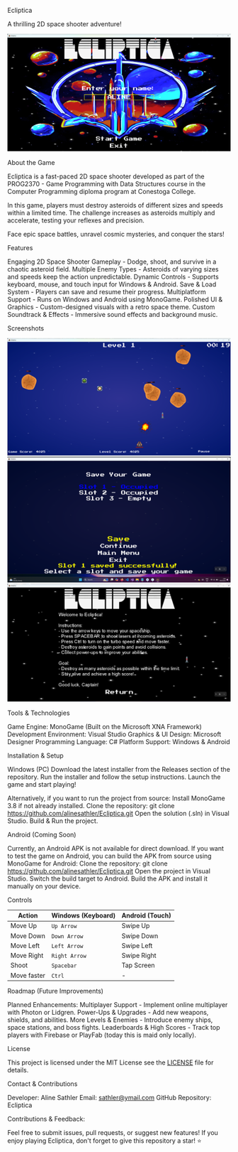 Ecliptica

A thrilling 2D space shooter adventure!

![Title Screen](Screenshots/title-screen.png)


About the Game

Ecliptica is a fast-paced 2D space shooter developed as part of the PROG2370 - Game Programming with Data Structures course in the Computer Programming diploma program at Conestoga College.

In this game, players must destroy asteroids of different sizes and speeds within a limited time. The challenge increases as asteroids multiply and accelerate, testing your reflexes and precision.

Face epic space battles, unravel cosmic mysteries, and conquer the stars!


Features

Engaging 2D Space Shooter Gameplay - Dodge, shoot, and survive in a chaotic asteroid field.
Multiple Enemy Types - Asteroids of varying sizes and speeds keep the action unpredictable.
Dynamic Controls - Supports keyboard, mouse, and touch input for Windows & Android.
Save & Load System - Players can save and resume their progress.
Multiplatform Support - Runs on Windows and Android using MonoGame.
Polished UI & Graphics - Custom-designed visuals with a retro space theme.
Custom Soundtrack & Effects - Immersive sound effects and background music.


Screenshots

![Game Screen](Screenshots/game.png)
![Save Game Screen](Screenshots/save-game.png)
![Tutorial Screen](Screenshots/help.png)


Tools & Technologies

Game Engine: MonoGame (Built on the Microsoft XNA Framework)
Development Environment: Visual Studio
Graphics & UI Design: Microsoft Designer
Programming Language: C#
Platform Support: Windows & Android


Installation & Setup

Windows (PC)
Download the latest installer from the Releases section of the repository.
Run the installer and follow the setup instructions.
Launch the game and start playing!

Alternatively, if you want to run the project from source:
Install MonoGame 3.8 if not already installed.
Clone the repository:
git clone https://github.com/alinesathler/Ecliptica.git
Open the solution (.sln) in Visual Studio.
Build & Run the project.

Android (Coming Soon)

Currently, an Android APK is not available for direct download.
If you want to test the game on Android, you can build the APK from source using MonoGame for Android:
Clone the repository:
git clone https://github.com/alinesathler/Ecliptica.git
Open the project in Visual Studio.
Switch the build target to Android.
Build the APK and install it manually on your device.


Controls

| Action          | Windows (Keyboard) | Android (Touch) |
|----------------|-------------------|----------------|
| Move Up       | `Up Arrow`    | Swipe Up      |
| Move Down     | `Down Arrow`  | Swipe Down    |
| Move Left     | `Left Arrow`  | Swipe Left    |
| Move Right    | `Right Arrow` | Swipe Right   |
| Shoot         | `Spacebar`    | Tap Screen    |
| Move faster   | `Ctrl`        | - |



Roadmap (Future Improvements)

Planned Enhancements:
Multiplayer Support - Implement online multiplayer with Photon or Lidgren.
Power-Ups & Upgrades - Add new weapons, shields, and abilities.
More Levels & Enemies - Introduce enemy ships, space stations, and boss fights.
Leaderboards & High Scores - Track top players with Firebase or PlayFab (today this is maid only locally).


License

This project is licensed under the MIT License  see the [LICENSE](LICENSE) file for details.


Contact & Contributions

Developer: Aline Sathler
Email: sathler@ymail.com
GitHub Repository: Ecliptica


Contributions & Feedback:

Feel free to submit issues, pull requests, or suggest new features!
If you enjoy playing Ecliptica, don't forget to give this repository a star! ⭐
